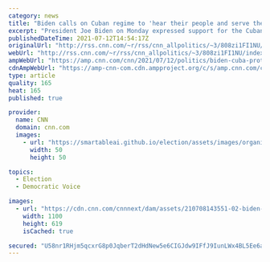 ```yaml
---
category: news
title: "Biden calls on Cuban regime to 'hear their people and serve their needs' amid rare protests"
excerpt: "President Joe Biden on Monday expressed support for the Cuban people amid rare protests in the country over a lack of freedoms and a worsening economy, calling on Cuban President Miguel Diàz-Canel regime to \"hear their people and serve their needs.\"\n    \n"
publishedDateTime: 2021-07-12T14:54:17Z
originalUrl: "http://rss.cnn.com/~r/rss/cnn_allpolitics/~3/808zi1FI1NU/index.html"
webUrl: "http://rss.cnn.com/~r/rss/cnn_allpolitics/~3/808zi1FI1NU/index.html"
ampWebUrl: "https://amp.cnn.com/cnn/2021/07/12/politics/biden-cuba-protests/index.html"
cdnAmpWebUrl: "https://amp-cnn-com.cdn.ampproject.org/c/s/amp.cnn.com/cnn/2021/07/12/politics/biden-cuba-protests/index.html"
type: article
quality: 165
heat: 165
published: true

provider:
  name: CNN
  domain: cnn.com
  images:
    - url: "https://smartableai.github.io/election/assets/images/organizations/cnn.com-50x50.jpg"
      width: 50
      height: 50

topics:
  - Election
  - Democratic Voice

images:
  - url: "https://cdn.cnn.com/cnnnext/dam/assets/210708143551-02-biden-afghanistan-remarks-0708-super-tease.jpg"
    width: 1100
    height: 619
    isCached: true

secured: "U58nr1RHjm5qcxrG8p0JqberT2dHdNew5e6CIGJdw9IFfJ9IunLWx4BL5Ee6aQIooSyUaUApgfC0oR+6WFLjygVnUCELMiwB0pbfG0KrbUH7rZYuJMCUWqcMJNK7EGXnMU7xqYeGxC2/OSP83pf85ev2JKNppSdvMfI9p3W2C/oRTRiIxoDRraOq4xheAf14Nlbf2AMyowqcnBmgDf3gTxN/UYGTRuVzQPMe/KLT6+bLFh1A+nrww4BRmqp0+Hced34wKYy/8yvb3RgX04uQGQ3s08m2wr4mFH1yEGsM2bHSXq9MqqnrPzve258MInUu37i1S+UibUvXa7y0ofIsZt0fgKm71CFgdkxyXTunGgI=;HtANHB48QmDRjfbU3wXkew=="
---
```


